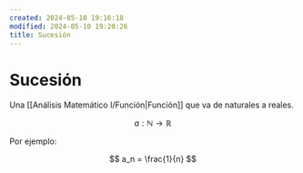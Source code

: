 ```yaml
---
created: 2024-05-10 19:16:18
modified: 2024-05-10 19:20:26
title: Sucesión
---
```


# Sucesión

Una [[Análisis Matemático I/Función|Función]] que va de naturales a reales.

$$
a: \mathbb{N} \rightarrow \mathbb{R}
$$

Por ejemplo:

$$
a_n = \frac{1}{n}
$$
